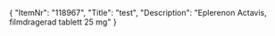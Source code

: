 {
  "ItemNr": "118967",
  "Title": "test",
  "Description": "Eplerenon Actavis, filmdragerad tablett 25 mg"
}